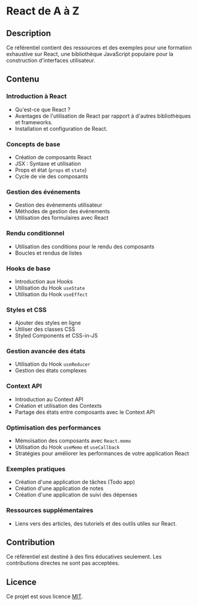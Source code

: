 # React de A à Z 

## Description
Ce référentiel contient des ressources et des exemples pour une formation exhaustive sur React, une bibliothèque JavaScript populaire pour la construction d'interfaces utilisateur. 

## Contenu

### Introduction à React
- Qu'est-ce que React ?
- Avantages de l'utilisation de React par rapport à d'autres bibliothèques et frameworks.
- Installation et configuration de React.

### Concepts de base
- Création de composants React
- JSX : Syntaxe et utilisation
- Props et état (`props` et `state`)
- Cycle de vie des composants

### Gestion des événements
- Gestion des événements utilisateur
- Méthodes de gestion des événements
- Utilisation des formulaires avec React

### Rendu conditionnel
- Utilisation des conditions pour le rendu des composants
- Boucles et rendus de listes

### Hooks de base
- Introduction aux Hooks
- Utilisation du Hook `useState`
- Utilisation du Hook `useEffect`

### Styles et CSS
- Ajouter des styles en ligne
- Utiliser des classes CSS
- Styled Components et CSS-in-JS

### Gestion avancée des états
- Utilisation du Hook `useReducer`
- Gestion des états complexes

### Context API
- Introduction au Context API
- Création et utilisation des Contexts
- Partage des états entre composants avec le Context API

### Optimisation des performances
- Mémoïsation des composants avec `React.memo`
- Utilisation du Hook `useMemo` et `useCallback`
- Stratégies pour améliorer les performances de votre application React

### Exemples pratiques
- Création d'une application de tâches (Todo app)
- Création d'une application de notes
- Création d'une application de suivi des dépenses

### Ressources supplémentaires
- Liens vers des articles, des tutoriels et des outils utiles sur React.

## Contribution
Ce référentiel est destiné à des fins éducatives seulement. Les contributions directes ne sont pas acceptées.

## Licence
Ce projet est sous licence [MIT](LICENSE).
